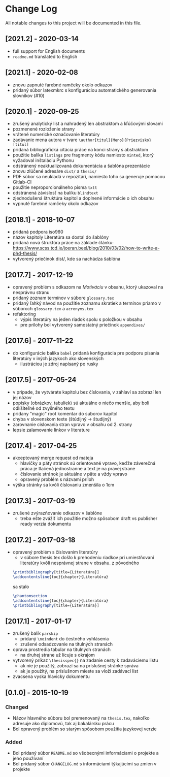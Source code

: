 # Change Log
All notable changes to this project will be documented in this file.

## [2021.2] - 2020-03-14
- full support for English documents
- `readme.md` translated to English

## [2021.1] - 2020-02-08
- znovu zapnuté farebné ramčeky okolo odkazov
- pridaný súbor latexmkrc s konfiguráciou automatického generovania slovníkov (#10)

## [2020.1] - 2020-09-25
- zrušený analytický list a nahradený len abstraktom a kľúčovými slovami
- pozmenené rozloženie strany
- vrátené numerické označovanie literatúry
- zadávanie mena autora v tvare `\author[titul]{Meno}{Priezvisko}[titul]`
- pridaná bibliografická citácia práce na konci strany s abstraktom
- použitie balíka `listings` pre fragmenty kódu namiesto `minted`, ktorý vyžadoval inštaláciu Pythonu
- odstránený neaktualizovaná dokumentácia a šablóna prezentácie
- znovu zlúčené adresáre `dist/` a `thesis/`
- PDF súbor sa neukladá v repozitári, namiesto toho sa generuje pomocou Gitlab-CI
- použitie neproporcionálneho písma `txtt`
- odstránená závislosť na balíku `blindtext`
- zjednodušená štruktúra kapitol a doplnené informácie o ich obsahu
- vypnuté farebné ramčeky okolo odkazov

## [2018.1] - 2018-10-07
- pridaná podpora iso960
- názov kapitoly Literatúra sa dostal do šablóny
- pridaná nová štruktúra práce na základe článku: https://www.scss.tcd.ie/joeran.beel/blog/2010/03/02/how-to-write-a-phd-thesis/
- vytvorený priečinok dist/, kde sa nachádza šablóna

## [2017.7] - 2017-12-19
- opravený problém s odkazom na _Motiváciu_ v obsahu, ktorý ukazoval na nesprávnu stranu
- pridaný zoznam termínov v súbore `glossary.tex`
- pridaný ľahký návod na použitie zoznamu skratiek a termínov priamo v súboroch `glossary.tex` a `acronyms.tex`
- refaktoring
    - výpis literatúry na jeden riadok spolu s položkou v obsahu
    - pre prílohy bol vytvorený samostatný priečinok `appendixes/`

## [2017.6] - 2017-11-22
- do konfigurácie balíka `babel` pridaná konfigurácia pre podporu písania literatúry v iných jazykoch ako slovenských
    - ilustráciou je zdroj napísaný po rusky

## [2017.5] - 2017-05-24
- v prípade, že vytvárate kapitolu bez číslovania, v záhlaví sa zobrazí len jej názov
- popisky (obrázkov, tabuliek) sú aktuálne o niečo menšie, aby boli odlíšiteľné od zvyšného textu
- pridany "magic" root komentar do suborov kapitol
- chyba v slovenskom texte (štúdijný -> študijný)
- zarovnanie cislovania stran vpravo v obsahu od 2. strany
- lepsie zalamovanie linkov v literature


## [2017.4] - 2017-04-25
- akceptovaný merge request od mateja 
    - hlavičky a päty stránok sú orientované vpravo, keďže záverečná práca je tlačená jednostranne a text je na pravej strane 
    - číslovanie stránok je aktuálne v päte a vždy vpravo
    - opravený problém s názvami príloh
- výška stránky sa kvôli číslovaniu zmenšila o 1cm


## [2017.3] - 2017-03-19
- zrušené zvýrazňovanie odkazov v šablóne
    - treba ešte zvážiť ich použitie možno spôsobom draft vs publisher ready verzia dokumentu


## [2017.2] - 2017-03-18
- opravený problém s číslovaním literatúry
    - v súbore thesis.tex došlo k prehodeniu riadkov pri umiestňovaní literatúry kvôli nesprávnej strane v obsahu. z pôvodného 
    ```latex
    \printbibliography[title={Literatúra}]
    \addcontentsline{toc}{chapter}{Literatúra}
    ```
    sa stalo
    ```latex
    \phantomsection
    \addcontentsline{toc}{chapter}{Literatúra}
    \printbibliography[title={Literatúra}]
    ```

## [2017.1] - 2017-01-17
- zrušený balík `parskip`
    - pridaný `\noindent` do čestného vyhlásenia 
    - zrušené odsadzovanie na titulných stranách
- oprava prostredia tabular na titulných stranách
    - na druhej strane už lícuje s okrajom
- vytvorený príkaz `\thesisspec{}` na zadanie cesty k zadaváciemu listu
    - ak nie je použitý, zobrazí sa na príslušnej stránke správa
    - ak je použitý, na príslušnom mieste sa vloží zadávací list
- zvacsena vyska hlavicky dokumentu

## [0.1.0] - 2015-10-19
### Changed
- Názov hlavného súboru bol premenovaný na `thesis.tex`, nakoľko adresuje ako diplomovú, tak aj bakalársku prácu
- Bol opravený problém so starým spôsobom použitia jazykovej verzie

### Added
- Bol pridaný súbor `README.md` so všobecnými informáciami o projekte a jeho používaní
- Bol pridaný súbor `CHANGELOG.md` s informáciami týkajúcimi sa zmien v projekte
